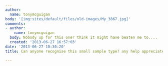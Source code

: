 ```yaml
---
author:
  name: tonymcguigan
body: '[img:sites/default/files/old-images/My_3867.jpg]'
comments:
- author:
    name: tonymcguigan
  body: Nobody up for this one? think it might have beaten me to....
  created: '2013-06-27 16:57:03'
date: '2013-06-27 10:30:20'
title: Can anyone recognise this small sample type? any help appreciated

---
```

